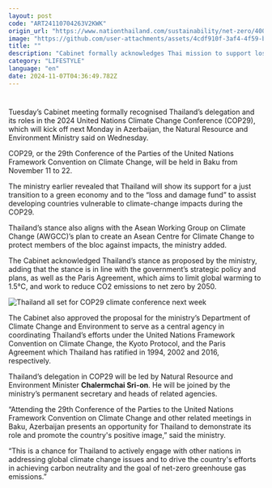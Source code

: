 ```yaml
---
layout: post
code: "ART24110704263V2KWK"
origin_url: "https://www.nationthailand.com/sustainability/net-zero/40043059"
image: "https://github.com/user-attachments/assets/4cdf910f-3af4-4f59-bb7b-e757af47610c"
title: ""
description: "Cabinet formally acknowledges Thai mission to support loss and damage fund for developing countries"
category: "LIFESTYLE"
language: "en"
date: 2024-11-07T04:36:49.782Z
---
```


# 









Tuesday’s Cabinet meeting formally recognised Thailand’s delegation and its roles in the 2024 United Nations Climate Change Conference (COP29), which will kick off next Monday in Azerbaijan, the Natural Resource and Environment Ministry said on Wednesday.

COP29, or the 29th Conference of the Parties of the United Nations Framework Convention on Climate Change, will be held in Baku from November 11 to 22.

The ministry earlier revealed that Thailand will show its support for a just transition to a green economy and to the “loss and damage fund” to assist developing countries vulnerable to climate-change impacts during the COP29.

Thailand’s stance also aligns with the Asean Working Group on Climate Change (AWGCC)’s plan to create an Asean Centre for Climate Change to protect members of the bloc against impacts, the ministry added.

The Cabinet acknowledged Thailand’s stance as proposed by the ministry, adding that the stance is in line with the government’s strategic policy and plans, as well as the Paris Agreement, which aims to limit global warming to 1.5°C, and work to reduce CO2 emissions to net zero by 2050.

  ![Thailand all set for COP29 climate conference next week](https://github.com/user-attachments/assets/3880b473-f174-4164-afbd-46e4ea520c32)

The Cabinet also approved the proposal for the ministry’s Department of Climate Change and Environment to serve as a central agency in coordinating Thailand’s efforts under the United Nations Framework Convention on Climate Change, the Kyoto Protocol, and the Paris Agreement which Thailand has ratified in 1994, 2002 and 2016, respectively.

Thailand’s delegation in COP29 will be led by Natural Resource and Environment Minister **Chalermchai Sri-on**. He will be joined by the ministry’s permanent secretary and heads of related agencies.

“Attending the 29th Conference of the Parties to the United Nations Framework Convention on Climate Change and other related meetings in Baku, Azerbaijan presents an opportunity for Thailand to demonstrate its role and promote the country's positive image,” said the ministry.

“This is a chance for Thailand to actively engage with other nations in addressing global climate change issues and to drive the country's efforts in achieving carbon neutrality and the goal of net-zero greenhouse gas emissions.”